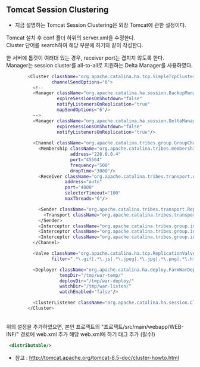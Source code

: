 ## Tomcat Session Clustering

* 지금 설명하는 Tomcat Session Clustering은 외장 Tomcat에 관한 설정이다.  <br>

Tomcat 설치 후 conf 폴더 하위의 server.xml을 수정한다.  
Cluster 단어를 search하여 해당 부분에 하기와 같이 작성한다.  

한 서버에 톰캣이 여러대 있는 경우, receiver port는 겹치지 않도록 한다.  
Manager는 session cluster를 all-to-all로 지원하는 Delta Manager를 사용하였다.

~~~bash
        <Cluster className="org.apache.catalina.ha.tcp.SimpleTcpCluster"
                 channelSendOptions="6">
          <!--
          <Manager className="org.apache.catalina.ha.session.BackupManager"
                   expireSessionsOnShutdown="false"
                   notifyListenersOnReplication="true"
                   mapSendOptions="6"/>
          -->
          <Manager className="org.apache.catalina.ha.session.DeltaManager"
                   expireSessionsOnShutdown="false"
                   notifyListenersOnReplication="true"/>
          
          <Channel className="org.apache.catalina.tribes.group.GroupChannel">
            <Membership className="org.apache.catalina.tribes.membership.McastService"
                        address="228.0.0.4"
                        port="45564"
                        frequency="500"
                        dropTime="3000"/>
            <Receiver className="org.apache.catalina.tribes.transport.nio.NioReceiver"
                      address="auto"
                      port="4000"
                      selectorTimeout="100"
                      maxThreads="6"/>

            <Sender className="org.apache.catalina.tribes.transport.ReplicationTransmitter">
              <Transport className="org.apache.catalina.tribes.transport.nio.PooledParallelSender"/>
            </Sender>
            <Interceptor className="org.apache.catalina.tribes.group.interceptors.TcpFailureDetector"/>
            <Interceptor className="org.apache.catalina.tribes.group.interceptors.MessageDispatchInterceptor"/>
            <Interceptor className="org.apache.catalina.tribes.group.interceptors.ThroughputInterceptor"/>
          </Channel>

          <Valve className="org.apache.catalina.ha.tcp.ReplicationValve"
                 filter=".*\.gif|.*\.js|.*\.jpeg|.*\.jpg|.*\.png|.*\.htm|.*\.html|.*\.css|.*\.txt"/>

          <Deployer className="org.apache.catalina.ha.deploy.FarmWarDeployer"
                    tempDir="/tmp/war-temp/"
                    deployDir="/tmp/war-deploy/"
                    watchDir="/tmp/war-listen/"
                    watchEnabled="false"/>

          <ClusterListener className="org.apache.catalina.ha.session.ClusterSessionListener"/>
        </Cluster>

~~~

<br>
위의 설정을 추가하였으면, 본인 프로젝트의 "프로젝트/src/main/webapp/WEB-INF/" 경로에 web.xml 추가  
해당 web.xml에 하기 태그 추가 (필수!)

```xml
 <distributable/>
```


* 참고 : http://tomcat.apache.org/tomcat-8.5-doc/cluster-howto.html
